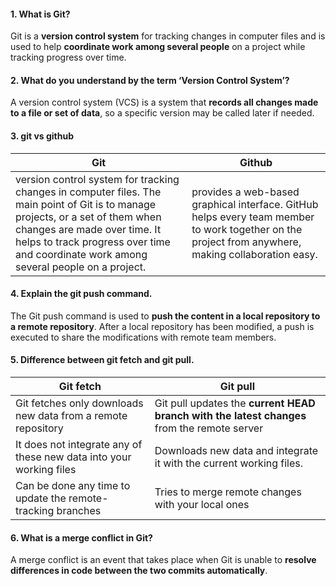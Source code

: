 #### 1. What is Git?
Git is a **version control system** for tracking changes in computer files and is used to help **coordinate work among several people** on a project while tracking progress over time.

#### 2. What do you understand by the term ‘Version Control System’?
A version control system (VCS) is a system that **records all changes made to a file or set of data**, so a specific version may be called later if needed.

#### 3. git vs github
| Git  | Github |
| ------------- | ------------- |
| version control system for tracking changes in computer files. The main point of Git is to manage projects, or a set of them when changes are made over time. It helps to track progress over time and coordinate work among several people on a project.  |  provides a web-based graphical interface. GitHub helps every team member to work together on the project from anywhere, making collaboration easy.  |


#### 4. Explain the git push command.
The Git push command is used to **push the content in a local repository to a remote repository**. After a local repository has been modified, a push is executed to share the modifications with remote team members.

#### 5. Difference between git fetch and git pull.
| Git fetch | Git pull |
| ------------- | ------------- |
| Git fetches only downloads new data from a remote repository | Git pull updates the **current HEAD branch with the latest changes** from the remote server |
| It does not integrate any of these new data into your working files | Downloads new data and integrate it with the current working files. |
| Can be done any time to update the remote-tracking branches | Tries to merge remote changes with your local ones |

#### 6. What is a merge conflict in Git?
A merge conflict is an event that takes place when Git is unable to **resolve differences in code between the two commits automatically**. 



